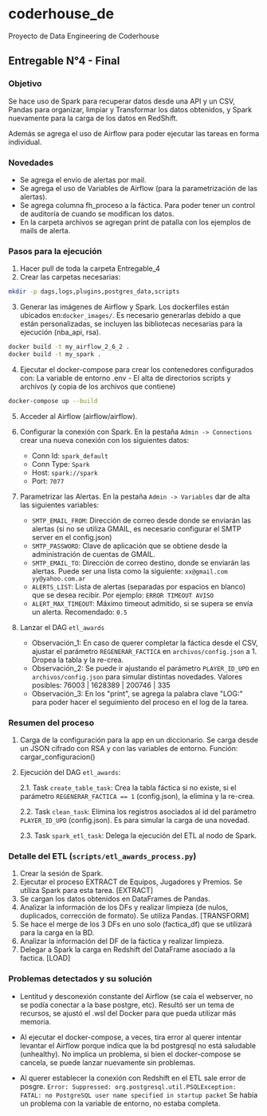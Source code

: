 # coderhouse_de
Proyecto de Data Engineering de Coderhouse

## Entregable N°4 - Final
### Objetivo
Se hace uso de Spark para recuperar datos desde una API y un CSV, Pandas para organizar, limpiar y Transformar los datos obtenidos, y Spark nuevamente para la carga de los datos en RedShift.

Además se agrega el uso de Airflow para poder ejecutar las tareas en forma individual.

### Novedades
- Se agrega el envío de alertas por mail.
- Se agrega el uso de Variables de Airflow (para la parametrización de las alertas).
- Se agrega columna fh_proceso a la fáctica. Para poder tener un control de auditoría de cuando se modifican los datos.
- En la carpeta archivos se agregan print de patalla con los ejemplos de mails de alerta.

### Pasos para la ejecución
1. Hacer pull de toda la carpeta Entregable_4
2. Crear las carpetas necesarias:
```bash
mkdir -p dags,logs,plugins,postgres_data,scripts
```
3. Generar las imágenes de Airflow y Spark. Los dockerfiles están ubicados en:`docker_images/`. Es necesario generarlas debido a que están personalizadas, se incluyen las bibliotecas necesarias para la ejecución (nba_api, rsa).
```bash
docker build -t my_airflow_2_6_2 .
docker build -t my_spark .
```
4. Ejecutar el docker-compose para crear los contenedores configurados con: La variable de entorno .env - El alta de directorios scripts y archivos (y copia de los archivos que contiene)
```bash
docker-compose up --build
```
5. Acceder al Airflow (airflow/airflow).
6. Configurar la conexión con Spark. En la pestaña `Admin -> Connections` crear una nueva conexión con los siguientes datos:
    * Conn Id: `spark_default`
    * Conn Type: `Spark`
    * Host: `spark://spark`
    * Port: `7077`

7. Parametrizar las Alertas. En la pestaña `Admin -> Variables` dar de alta las siguientes variables:
    * `SMTP_EMAIL_FROM`: Dirección de correo desde donde se enviarán las alertas (si no se utiliza GMAIL, es necesario configurar el SMTP server en el config.json)
    * `SMTP_PASSWORD`: Clave de aplicación que se obtiene desde la administración de cuentas de GMAIL.
    * `SMTP_EMAIL_TO`: Dirección de correo destino, donde se enviarán las alertas. Puede ser una lista como la siguiente: `xx@gmail.com yy@yahoo.com.ar`
    * `ALERTS_LIST`: Lista de alertas (separadas por espacios en blanco) que se desea recibir. Por ejemplo: `ERROR TIMEOUT AVISO`
    * `ALERT_MAX_TIMEOUT`: Máximo timeout admitido, si se supera se envía un alerta. Recomendado: `0.5`

8. Lanzar el DAG `etl_awards`
    * Observación_1: En caso de querer completar la fáctica desde el CSV, ajustar el parámetro `REGENERAR_FACTICA` en `archivos/config.json` a 1. Dropea la tabla y la re-crea.
    * Observación_2: Se puede ir ajustando el parámetro `PLAYER_ID_UPD` en `archivos/config.json` para simular distintas novedades. Valores posibles: 76003 | 1628389 | 200746 | 335
    * Observación_3: En los "print", se agrega la palabra clave "LOG:" para poder hacer el seguimiento del proceso en el log de la tarea.

### Resumen del proceso
1. Carga de la configuración para la app en un diccionario. Se carga desde un JSON cifrado con RSA y con las variables de entorno. Función: cargar_configuracion()
2. Ejecución del DAG `etl_awards`:

    2.1. Task `create_table_task`: Crea la tabla fáctica si no existe, si el parámetro `REGENERAR_FACTICA == 1` (config.json), la elimina y la re-crea.

    2.2. Task `clean_task`: Elimina los registros asociados al id del parámetro `PLAYER_ID_UPD` (config.json). Es para simular la carga de una novedad.
    
    2.3. Task `spark_etl_task`: Delega la ejecución del ETL al nodo de Spark.

### Detalle del ETL (`scripts/etl_awards_process.py`)
1. Crear la sesión de Spark.
2. Ejecutar el proceso EXTRACT de Equipos, Jugadores y Premios. Se utiliza Spark para esta tarea.  [EXTRACT]
3. Se cargan los datos obtenidos en DataFrames de Pandas.
4. Analizar la información de los DFs y realizar limpieza (de nulos, duplicados, corrección de formato). Se utiliza Pandas.  [TRANSFORM]
5. Se hace el merge de los 3 DFs en uno solo (factica_df) que se utilizará para la carga en la BD. 
6. Analizar la información del DF de la fáctica y realizar limpieza.
7. Delegar a Spark la carga en Redshift del DataFrame asociado a la factica. [LOAD]

### Problemas detectados y su solución
- Lentitud y desconexión constante del Airflow (se caía el webserver, no se podía conectar a la base postgre, etc). Resultó ser un tema de recursos, se ajustó el .wsl del Docker para que pueda utilizar más memoria.

- Al ejecutar el docker-compose, a veces, tira error al querer intentar levantar el Airflow porque indica que la bd postgresql no está saludable (unhealthy). No implica un problema, si bien el docker-compose se cancela, se puede lanzar nuevamente sin problemas.

- Al querer establecer la conexión con Redshift en el ETL sale error de posgre.
    ```Error: Suppressed: org.postgresql.util.PSQLException: FATAL: no PostgreSQL user name specified in startup packet```
    Se había un problema con la variable de entorno, no estaba completa.